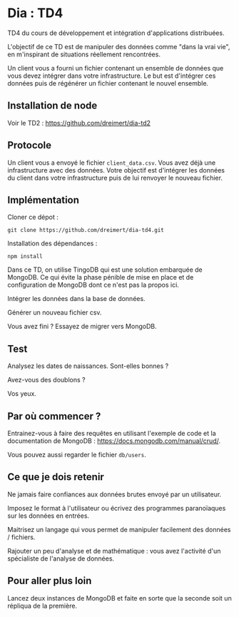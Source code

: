 # Dia : TD4

TD4 du cours de développement et intégration d'applications distribuées.

L'objectif de ce TD est de manipuler des données comme "dans la vrai vie", en m'inspirant de situations réellement rencontrées.

Un client vous a fourni un fichier contenant un ensemble de données que vous devez intégrer dans votre infrastructure. Le but est d'intégrer ces données puis de régénérer un fichier contenant le nouvel ensemble.

## Installation de node

Voir le TD2 : https://github.com/dreimert/dia-td2

## Protocole

Un client vous a envoyé le fichier `client_data.csv`. Vous avez déjà une infrastructure avec des données. Votre objectif est d'intégrer les données du client dans votre infrastructure puis de lui renvoyer le nouveau fichier.

## Implémentation

Cloner ce dépot :

    git clone https://github.com/dreimert/dia-td4.git

Installation des dépendances :

    npm install

Dans ce TD, on utilise TingoDB qui est une solution embarquée de MongoDB. Ce qui évite la phase pénible de mise en place et de configuration de MongoDB dont ce n'est pas la propos ici.

Intégrer les données dans la base de données.

Générer un nouveau fichier csv.

Vous avez fini ? Essayez de migrer vers MongoDB.

## Test

Analysez les dates de naissances. Sont-elles bonnes ?

Avez-vous des doublons ?

Vos yeux.

## Par où commencer ?

Entrainez-vous à faire des requêtes en utilisant l'exemple de code et la documentation de MongoDB : https://docs.mongodb.com/manual/crud/.

Vous pouvez aussi regarder le fichier `db/users`.


## Ce que je dois retenir

Ne jamais faire confiances aux données brutes envoyé par un utilisateur.

Imposez le format à l'utilisateur ou écrivez des programmes paranoïaques sur les données en entrées.

Maitrisez un langage qui vous permet de manipuler facilement des données / fichiers.

Rajouter un peu d'analyse et de mathématique : vous avez l'activité d'un spécialiste de l'analyse de données.

## Pour aller plus loin

Lancez deux instances de MongoDB et faite en sorte que la seconde soit un répliqua de la première.
